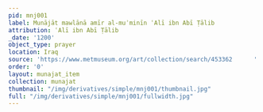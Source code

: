 ```yaml
---
pid: mnj001
label: Munājāt mawlānā amīr al-muʾminīn ʿAlī ibn Abī Ṭālib
attribution: ʿAlī ibn Abī Ṭālib
_date: '1200'
object_type: prayer
location: Iraq
source: 'https://www.metmuseum.org/art/collection/search/453362      '
order: '0'
layout: munajat_item
collection: munajat
thumbnail: "/img/derivatives/simple/mnj001/thumbnail.jpg"
full: "/img/derivatives/simple/mnj001/fullwidth.jpg"
---
```

